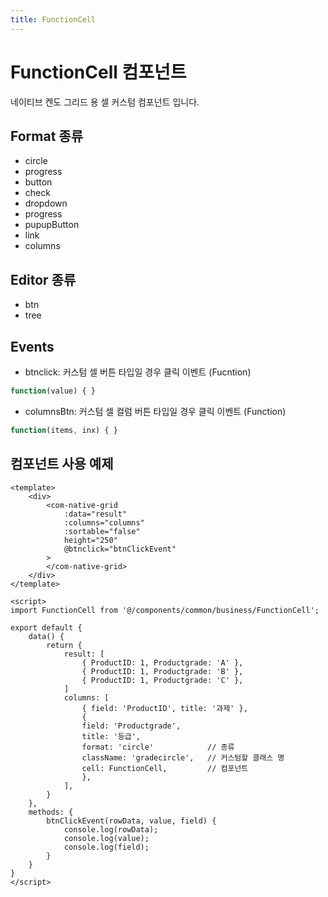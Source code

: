 ```yaml
---
title: FunctionCell
---
```


# FunctionCell 컴포넌트
네이티브 켄도 그리드 용 셀 커스텀 컴포넌트 입니다.

## Format 종류
- circle
- progress
- button
- check
- dropdown
- progress
- pupupButton
- link
- columns

## Editor 종류
- btn
- tree

## Events
- btnclick: 커스텀 셀 버튼 타입일 경우 클릭 이벤트 (Fucntion)
```js
function(value) { }
```
- columnsBtn: 커스텀 셀 컬럼 버튼 타입일 경우 클릭 이벤트 (Function)
```js
function(items, inx) { }
```

## 컴포넌트 사용 예제
```vue {29,30,31}
<template>
    <div>
        <com-native-grid
            :data="result"
            :columns="columns"
            :sortable="false"
            height="250"
            @btnclick="btnClickEvent"
        >
        </com-native-grid>
    </div>
</template>

<script>
import FunctionCell from '@/components/common/business/FunctionCell';

export default {
    data() {
        return {
            result: [
                { ProductID: 1, Productgrade: 'A' },
                { ProductID: 1, Productgrade: 'B' },
                { ProductID: 1, Productgrade: 'C' },
            ] 
            columns: [
                { field: 'ProductID', title: '과제' },
                {
                field: 'Productgrade',
                title: '등급',               
                format: 'circle'            // 종류 
                className: 'gradecircle',   // 커스텀할 클래스 명
                cell: FunctionCell,         // 컴포넌트
                },
            ],
        }
    },
    methods: {
        btnClickEvent(rowData, value, field) {
            console.log(rowData);
            console.log(value);
            console.log(field);
        }
    }
}
</script>
```